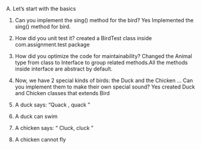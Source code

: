 A. Let’s start with the basics

1. Can you implement the sing() method for the bird?
Yes Implemented the sing() method for bird.

1. How did you unit test it?
created a BirdTest class inside com.assignment.test package

2. How did you optimize the code for maintainability?
Changed the Animal type from class to Interface to group related methods.All the methods inside interface are abstract by default.

2. Now, we have 2 special kinds of birds: the Duck and the Chicken ... Can you
implement them to make their own special sound?
Yes created Duck and Chicken classes that extends Bird
1. A duck says: “Quack , quack ”
2. A duck can swim
3. A chicken says: “ Cluck, cluck ”
4. A chicken cannot fly 